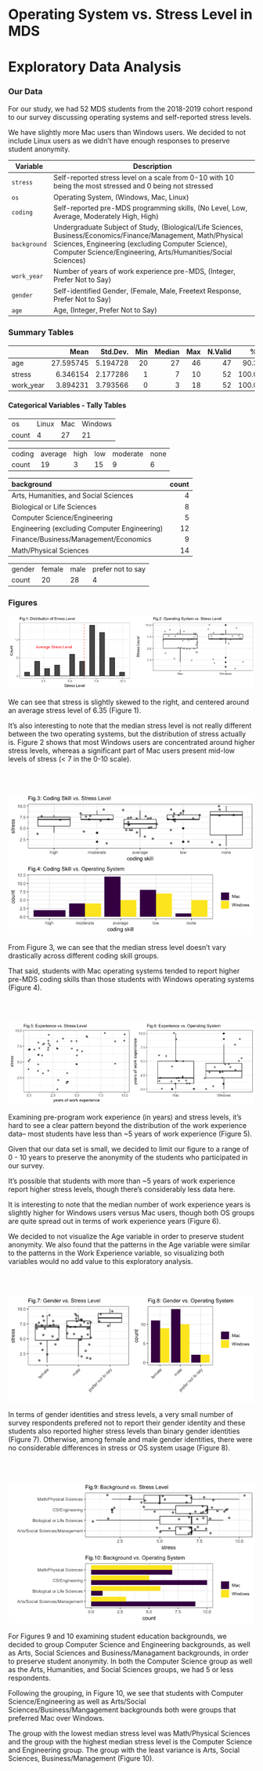 Operating System vs. Stress Level in MDS
================

# Exploratory Data Analysis

### Our Data

For our study, we had 52 MDS students from the 2018-2019 cohort respond
to our survey discussing operating systems and self-reported stress
levels.

We have slightly more Mac users than Windows users. We decided to not
include Linux users as we didn’t have enough responses to preserve
student
anonymity.

| Variable     | Description                                                                                                                                                                                                                        |
| ------------ | ---------------------------------------------------------------------------------------------------------------------------------------------------------------------------------------------------------------------------------- |
| `stress`     | Self-reported stress level on a scale from 0-10 with 10 being the most stressed and 0 being not stressed                                                                                                                           |
| `os`         | Operating System, (Windows, Mac, Linux)                                                                                                                                                                                            |
| `coding`     | Self-reported pre-MDS programming skills, (No Level, Low, Average, Moderately High, High)                                                                                                                                          |
| `background` | Undergraduate Subject of Study, (Biological/Life Sciences, Business/Economics/Finance/Management, Math/Physical Sciences, Engineering (excluding Computer Science), Computer Science/Engineering, Arts/Humanities/Social Sciences) |
| `work_year`  | Number of years of work experience pre-MDS, (Integer, Prefer Not to Say)                                                                                                                                                           |
| `gender`     | Self-identified Gender, (Female, Male, Freetext Response, Prefer Not to Say)                                                                                                                                                       |
| `age`        | Age, (Integer, Prefer Not to Say)                                                                                                                                                                                                  |

### Summary Tables

|            |      Mean | Std.Dev. | Min | Median | Max | N.Valid |   % Valid |
| ---------- | --------: | -------: | --: | -----: | --: | ------: | --------: |
| age        | 27.595745 | 5.194728 |  20 |     27 |  46 |      47 |  90.38462 |
| stress     |  6.346154 | 2.177286 |   1 |      7 |  10 |      52 | 100.00000 |
| work\_year |  3.894231 | 3.793566 |   0 |      3 |  18 |      52 | 100.00000 |

#### Categorical Variables - Tally Tables

|       |       |     |         |
| :---- | :---- | :-- | :------ |
| os    | Linux | Mac | Windows |
| count | 4     | 27  | 21      |

|        |         |      |     |          |      |
| :----- | :------ | :--- | :-- | :------- | :--- |
| coding | average | high | low | moderate | none |
| count  | 19      | 3    | 15  | 9        | 6    |

| background                                   | count |
| :------------------------------------------- | ----: |
| Arts, Humanities, and Social Sciences        |     4 |
| Biological or Life Sciences                  |     8 |
| Computer Science/Engineering                 |     5 |
| Engineering (excluding Computer Engineering) |    12 |
| Finance/Business/Management/Economics        |     9 |
| Math/Physical Sciences                       |    14 |

|        |        |      |                   |
| :----- | :----- | :--- | :---------------- |
| gender | female | male | prefer not to say |
| count  | 20     | 28   | 4                 |

### Figures

![](eda_files/figure-gfm/OS%20vs%20Stress-1.png)<!-- -->

We can see that stress is slightly skewed to the right, and centered
around an average stress level of 6.35 (Figure 1).

It’s also interesting to note that the median stress level is not really
different between the two operating systems, but the distribution of
stress actually is. Figure 2 shows that most Windows users are
concentrated around higher stress levels, whereas a significant part of
Mac users present mid-low levels of stress (\< 7 in the 0-10 scale).

<br></br>

![](eda_files/figure-gfm/coding%20plots-1.png)<!-- -->

From Figure 3, we can see that the median stress level doesn’t vary
drastically across different coding skill groups.

That said, students with Mac operating systems tended to report higher
pre-MDS coding skills than those students with Windows operating systems
(Figure 4).

<br></br>

![](eda_files/figure-gfm/experience%20plots-1.png)<!-- -->

Examining pre-program work experience (in years) and stress levels, it’s
hard to see a clear pattern beyond the distribution of the work
experience data– most students have less than \~5 years of work
experience (Figure 5).

Given that our data set is small, we decided to limit our figure to a
range of 0 - 10 years to preserve the anonymity of the students who
participated in our survey.

It’s possible that students with more than \~5 years of work experience
report higher stress levels, though there’s considerably less data here.

It is interesting to note that the median number of work experience
years is slightly higher for Windows users versus Mac users, though both
OS groups are quite spread out in terms of work experience years (Figure
6).

We decided to not visualize the Age variable in order to preserve
student anonymity. We also found that the patterns in the Age variable
were similar to the patterns in the Work Experience variable, so
visualizing both variables would no add value to this exploratory
analysis.

<br></br>

![](eda_files/figure-gfm/gender%20plots-1.png)<!-- -->

In terms of gender identities and stress levels, a very small number of
survey respondents prefered not to report their gender identity and
these students also reported higher stress levels than binary gender
identities (Figure 7). Otherwise, among female and male gender
identities, there were no considerable differences in stress or OS
system usage (Figure 8).

<br></br>

![](eda_files/figure-gfm/background%20plots-1.png)<!-- -->

For Figures 9 and 10 examining student education backgrounds, we decided
to group Computer Science and Engineering backgrounds, as well as Arts,
Social Sciences and Business/Managament backgrounds, in order to
preserve student anonymity. In both the Computer Science group as well
as the Arts, Humanities, and Social Sciences groups, we had 5 or less
respondents.

Following the grouping, in Figure 10, we see that students with Computer
Science/Engineering as well as Arts/Social Sciences/Business/Mangagement
backgrounds both were groups that preferred Mac over Windows.

The group with the lowest median stress level was Math/Physical Sciences
and the group with the highest median stress level is the Computer
Science and Engineering group. The group with the least variance is
Arts, Social Sciences, Business/Management (Figure 10).
